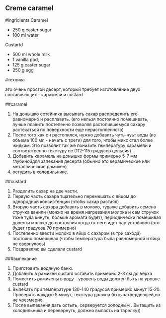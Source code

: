 Creme caramel
-------------

#ingridients
Caramel

- 250 g caster sugar
- 100 ml water

Custartd

- 500 ml whole milk
- 1 vanilla pod, 
- 125 g caster sugar
- 250 g egg

#техника

это очень простой десерт, который требует изготовление двух составляющих - карамели и custard


##caramel

1. На донышко сотейника высыпать сахар распределить его равномерно и расплавить. (его нельзя постоянно помешивать, лучше плавить постепенно позволяя растопившемуся сахару растекаться по поверхности еще нерастопленного)
2. После того как он растопился, нужно добавить чуть-чуьт воды (из объема 100 мл - начать с трети) для того, чтобы микс стал более жидким. Это позволит так же понизить температуру карамели и соответственно текстуру ее (112-115 градусов цельсия). 
3. Добавить карамель на донышко формы примерно 5-7 мм глубинойдля запекания десерта (обычно это керамические или металлические рамикен)
4. остудить в холодильнике.

##custard
1. Разделить сахар на две части.
2. Первую часть сахара тщательно перемешать  с яйцом до однородной консистенции (чтобы сахар растаял)
3. Вторую часть сахара добавить в молоко, тудаже добавить семена стручка ванили (можно на время нагревания молока и сам стручок тоже туда кинуть, больше аромата будет), периодически помешивая довести молоко до состояния когда от него идет пар устойчиво (это будет градусов 70 примерно)
4. Постепенно ввести молоко в яйцо с сахаром (в три захода) постояно помешивая (чтобы температура была равномерной и яйцо не свернулось)
5. Поздравляю вы сделали custard 

###выпекание

1. Приготовить водяную баню.
2. Добавить в рамикен custard оставить примерно 2-3 см до верха
3. Поместить рамикены в воду - уровень воды должен быть на уровне custard
4. Выпекать при температуре 130-140 градусов примерно минут 15-20. Проверять каждые 5 минут, текстура должна быть затвердевшей,но не чрезмерно.
5. После выпекания дать остыть, серверуется холодным . Вытащить из холодильника и перевернуть, должно выпасть на тарелку))




